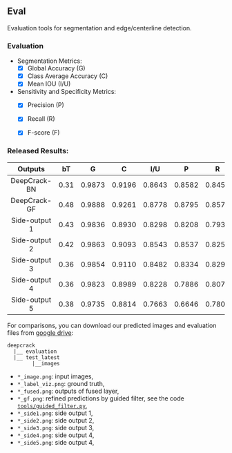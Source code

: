 ## Eval

Evaluation tools for segmentation and edge/centerline detection.

### Evaluation

 - Segmentation Metrics:
   - [x] Global Accuracy (G)
   - [x] Class Average Accuracy (C)
   - [x] Mean IOU (I/U)

 - Sensitivity and Specificity Metrics:
   - [x] Precision (P)
   - [x] Recall (R)
   - [x] F-score (F)


### Released Results:

|Outputs|bT|G|C|I/U|P|R|F|
|:----:|:----:|:----:|:----:|:----:|:----:|:----:|:----:|
|DeepCrack-BN|0.31|0.9873|0.9196|0.8643|0.8582|0.8456|0.8518|
|DeepCrack-GF|0.48|0.9888|0.9261|0.8778|0.8795|0.8575|0.8684|
|Side-output 1|0.43|0.9836|0.8930|0.8298|0.8208|0.7939|0.8071|
|Side-output 2|0.42|0.9863|0.9093|0.8543|0.8537|0.8250|0.8391|
|Side-output 3|0.36|0.9854|0.9110|0.8482|0.8334|0.8295|0.8315|
|Side-output 4|0.36|0.9823|0.8989|0.8228|0.7886|0.8077|0.7980|
|Side-output 5|0.38|0.9735|0.8814|0.7663|0.6646|0.7807|0.7180|

For comparisons, you can download our predicted images and evaluation files from [google drive](https://drive.google.com/open?id=1lHm75RoJ5bbk0njKY0Bx-swn9n3fjVIf):

```
deepcrack
  |__ evaluation
  |__ test_latest
        |__images
```

 - `*_image.png`: input images,
 - `*_label_viz.png`: ground truth,
 - `*_fused.png`: outputs of fused layer,
 - `*_gf.png`: refined predictions by guided filter, see the code [`tools/guided_filter.py`](../tools/guided_filter.py),
 - `*_side1.png`: side output 1,
 - `*_side2.png`: side output 2,
 - `*_side3.png`: side output 3,
 - `*_side4.png`: side output 4,
 - `*_side5.png`: side output 4,

